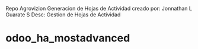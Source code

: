 Repo Agrovizion Generacion de Hojas de Actividad creado por: Jonnathan L Guarate S
Desc: Gestion de Hojas de Actividad
# odoo_ha_mostadvanced
